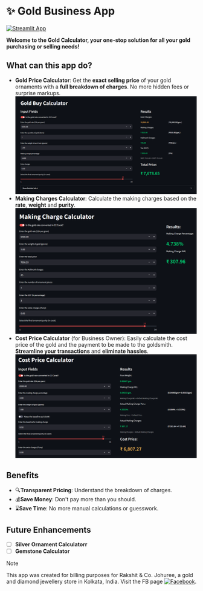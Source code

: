 # ✨ Gold Business App

[![Streamlit App](https://static.streamlit.io/badges/streamlit_badge_black_white.svg)](https://goldbusiness.streamlit.app/)

**Welcome to the Gold Calculator, your one-stop solution for all your gold purchasing or selling needs!**

## What can this app do?

- **Gold Price Calculator**:
Get the **exact selling price** of your gold ornaments with a **full breakdown of charges**. No more hidden fees or surprise markups.
![Gold Price Calculator](./assets/gold_buy.png)
- **Making Charges Calculator**:
Calculate the making charges based on the **rate**, **weight** and **purity**.
![Making Charges Calculator](./assets/making_charge.png)
- **Cost Price Calculator** (for Business Owner):
Easily calculate the cost price of the gold and the payment to be made to the goldsmith. **Streamline your transactions** and **eliminate hassles**.
![Cost Price Calculator](./assets/cp.png)

## Benefits

- 🔍**Transparent Pricing**: Understand the breakdown of charges.
- 💰**Save Money**: Don't pay more than you should.
- ⌛**Save Time**: No more manual calculations or guesswork.

## Future Enhancements

- [ ] **Silver Ornament Calculatorr**
- [ ] **Gemstone Calculator**

> [!NOTE]
> This app was created for billing purposes for Rakshit & Co. Johuree, a gold and diamond jewellery store in Kolkata, India.
> Visit the FB page [![Facebook](https://img.shields.io/badge/Facebook-1877F2?style=for-the-badge&logo=facebook&logoColor=white)](https://www.facebook.com/people/Rakshit-and-Company-Johuree/100063904004321/).